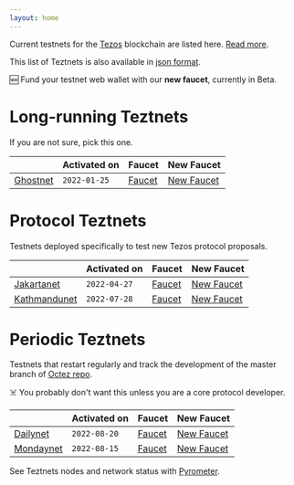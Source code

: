 ```yaml
---
layout: home
---
```


Current testnets for the [Tezos](https://tezos.com) blockchain are listed here. [Read more](about/).

This list of Teztnets is also available in [json format](https://teztnets.xyz/teztnets.json).

🆕 Fund your testnet web wallet with our **new faucet**, currently in Beta.

# Long-running Teztnets

If you are not sure, pick this one.

| | Activated on | Faucet | New Faucet |
|-------|---------------------|--|--|
| [Ghostnet](/ghostnet-about) | `2022-01-25` | [Faucet](https://teztnets.xyz/ghostnet-faucet) | [New Faucet](https://new-faucet.ghostnet.teztnets.xyz) |



# Protocol Teztnets

Testnets deployed specifically to test new Tezos protocol proposals.

| | Activated on | Faucet | New Faucet |
|-------|---------------------|--|--|
| [Jakartanet](/jakartanet-about) | `2022-04-27` | [Faucet](https://teztnets.xyz/jakartanet-faucet) | [New Faucet](https://new-faucet.jakartanet.teztnets.xyz) |
| [Kathmandunet](/kathmandunet-about) | `2022-07-28` | [Faucet](https://teztnets.xyz/kathmandunet-faucet) | [New Faucet](https://new-faucet.kathmandunet.teztnets.xyz) |



# Periodic Teztnets

Testnets that restart regularly and track the development of the master branch of [Octez repo](https://gitlab.com/tezos/tezos/).
 
☠️ You probably don't want this unless you are a core protocol developer.

| | Activated on | Faucet | New Faucet |
|-------|---------------------|--|--|
| [Dailynet](/dailynet-about) | `2022-08-20` | [Faucet](https://teztnets.xyz/dailynet-2022-08-20-faucet) | [New Faucet](https://new-faucet.dailynet-2022-08-20.teztnets.xyz) |
| [Mondaynet](/mondaynet-about) | `2022-08-15` | [Faucet](https://teztnets.xyz/mondaynet-2022-08-15-faucet) | [New Faucet](https://new-faucet.mondaynet-2022-08-15.teztnets.xyz) |




See Teztnets nodes and network status with [Pyrometer](https://pyrometer.teztnets.xyz).
